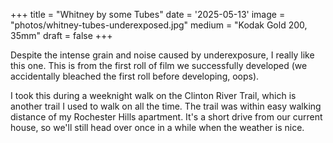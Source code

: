 +++
title = "Whitney by some Tubes"
date = '2025-05-13'
image = "photos/whitney-tubes-underexposed.jpg"
medium = "Kodak Gold 200, 35mm"
draft = false
+++

Despite the intense grain and noise caused by underexposure, I really like this one.
This is from the first roll of film we successfully developed (we accidentally bleached the first roll before
developing, oops).

I took this during a weeknight walk on the Clinton River Trail, which is another trail I used to walk on all the time.
The trail was within easy walking distance of my Rochester Hills apartment. It's a short drive from our current house,
so we'll still head over once in a while when the weather is nice.